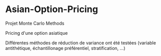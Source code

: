 # Asian-Option-Pricing
Projet Monte Carlo Methods 

Pricing d'une option asiatique

Différentes méthodes de réduction de variance ont été testées (variable antithétique, échantillonage préférentiel, stratification, ...)
